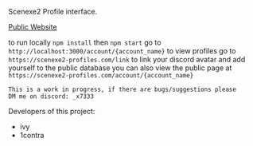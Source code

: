 Scenexe2 Profile interface.

[Public Website](https://scenexe2-profiles.com)

to run locally `npm install`
then `npm start`
go to `http://localhost:3000/account/{account_name}` to view profiles 
go to `https://scenexe2-profiles.com/link` to link your discord avatar and add yourself to the public database
you can also view the public page at `https://scenexe2-profiles.com/account/{account_name}`

```
This is a work in progress, if there are bugs/suggestions please 
DM me on discord: _x7333
```

Developers of this project:
- ivy
- 1contra


